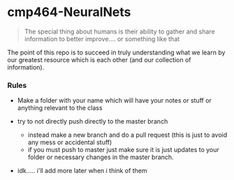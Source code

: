 # cmp464-NeuralNets
>The special thing about humans is their ability to gather and share information to better improve.... or something like that

The point of this repo is to succeed in truly understanding what we learn by our greatest resource which is each other (and our collection of information).

### Rules
- Make a folder with your name which will have your notes or stuff or anything relevant to the class
- try to not directly push directly to the master branch
  - instead make a new branch and do a pull request (this is just to avoid any mess or accidental stuff)
  - if you must push to master just make sure it is just updates to your folder or necessary changes in the master branch. 

- idk..... i'll add more later when i think of them
